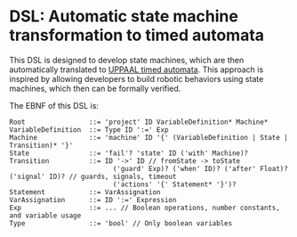 # DSL: Automatic state machine transformation to timed automata

This DSL is designed to develop state machines, which are then automatically translated to [UPPAAL timed automata](https://uppaal.org/).
This approach is inspired by allowing developers to build robotic behaviors using state machines, which then can be formally verified.

The EBNF of this DSL is:

```
Root                ::= 'project' ID VariableDefinition* Machine*
VariableDefinition  ::= Type ID ':=' Exp
Machine             ::= 'machine' ID '{' (VariableDefinition | State | Transition)* '}'
State               ::= 'fail'? 'state' ID ('with' Machine)?
Transition          ::=	ID '->' ID // fromState -> toState
                          ('guard' Exp)? ('when' ID)? ('after' Float)? ('signal' ID)? // guards, signals, timeout
                          ('actions' '{' Statement* '}')?
Statement           ::= VarAssignation
VarAssignation      ::= ID ':=' Expression
Exp                 ::= ... // Boolean operations, number constants, and variable usage
Type                ::= 'bool' // Only boolean variables
```
